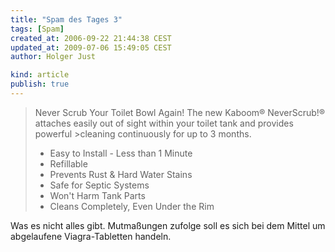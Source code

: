 ```yaml
---
title: "Spam des Tages 3"
tags: [Spam]
created_at: 2006-09-22 21:44:38 CEST
updated_at: 2009-07-06 15:49:05 CEST
author: Holger Just

kind: article
publish: true
---
```


>Never Scrub Your Toilet Bowl Again!
>The new Kaboom® NeverScrub!® attaches easily out of sight within your toilet tank and provides powerful >cleaning continuously for up to 3 months.
>
> * Easy to Install - Less than 1 Minute
> * Refillable
> * Prevents Rust & Hard Water Stains
> * Safe for Septic Systems
> * Won't Harm Tank Parts
> * Cleans Completely, Even Under the Rim

Was es nicht alles gibt. Mutmaßungen zufolge soll es sich bei dem Mittel um abgelaufene Viagra-Tabletten handeln.